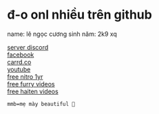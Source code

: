 # đ-o onl nhiều trên github
name: lê ngọc cương
sinh năm: 2k9 xq

[server discord](https://discord.gg/WGckkSyupg)
<br />
[facebook](https://www.facebook.com/lengoccuong.757/)
<br />
[carrd.co](https://lengoccuong.carrd.co)
<br />
[youtube](https://www.youtube.com/channel/UCz3w48VCPlssttGroLwgTPQ)
<br />
[free nitro 1yr](https://www.youtube.com/watch?v=dQw4w9WgXcQ)
<br />
[free furry videos](https://www.youtube.com/watch?v=dQw4w9WgXcQ)
<br />
[free haiten videos](https://www.youtube.com/watch?v=dQw4w9WgXcQ)

```mmb=mẹ mày beautiful 🐧```
